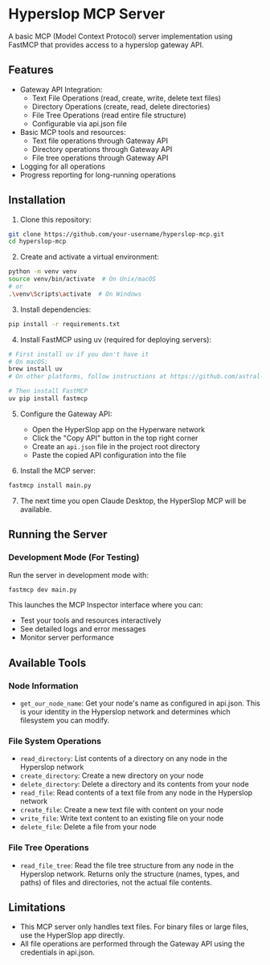 # Hyperslop MCP Server

A basic MCP (Model Context Protocol) server implementation using FastMCP that provides access to a hyperslop gateway API.

## Features

- Gateway API Integration:
  - Text File Operations (read, create, write, delete text files)
  - Directory Operations (create, read, delete directories)
  - File Tree Operations (read entire file structure)
  - Configurable via api.json file
- Basic MCP tools and resources:
  - Text file operations through Gateway API
  - Directory operations through Gateway API
  - File tree operations through Gateway API
- Logging for all operations
- Progress reporting for long-running operations

## Installation

1. Clone this repository:
  ```bash
  git clone https://github.com/your-username/hyperslop-mcp.git
  cd hyperslop-mcp
  ```

2. Create and activate a virtual environment:
  ```bash
  python -m venv venv
  source venv/bin/activate  # On Unix/macOS
  # or
  .\venv\Scripts\activate  # On Windows
  ```

3. Install dependencies:
  ```bash
  pip install -r requirements.txt
  ```

4. Install FastMCP using uv (required for deploying servers):
  ```bash
  # First install uv if you don't have it
  # On macOS:
  brew install uv
  # On other platforms, follow instructions at https://github.com/astral-sh/uv

  # Then install FastMCP
  uv pip install fastmcp
  ```

5. Configure the Gateway API:
   - Open the HyperSlop app on the Hyperware network
   - Click the "Copy API" button in the top right corner
   - Create an `api.json` file in the project root directory
   - Paste the copied API configuration into the file

6. Install the MCP server:
  ```bash
  fastmcp install main.py
  ```

7. The next time you open Claude Desktop, the HyperSlop MCP will be available.

## Running the Server

### Development Mode (For Testing)

Run the server in development mode with:
  ```bash
  fastmcp dev main.py
  ```

This launches the MCP Inspector interface where you can:
- Test your tools and resources interactively
- See detailed logs and error messages
- Monitor server performance

## Available Tools

### Node Information

- `get_our_node_name`: Get your node's name as configured in api.json. This is your identity in the Hyperslop network and determines which filesystem you can modify.

### File System Operations

- `read_directory`: List contents of a directory on any node in the Hyperslop network
- `create_directory`: Create a new directory on your node
- `delete_directory`: Delete a directory and its contents from your node
- `read_file`: Read contents of a text file from any node in the Hyperslop network
- `create_file`: Create a new text file with content on your node
- `write_file`: Write text content to an existing file on your node
- `delete_file`: Delete a file from your node

### File Tree Operations

- `read_file_tree`: Read the file tree structure from any node in the Hyperslop network. Returns only the structure (names, types, and paths) of files and directories, not the actual file contents.

## Limitations

- This MCP server only handles text files. For binary files or large files, use the HyperSlop app directly.
- All file operations are performed through the Gateway API using the credentials in api.json.